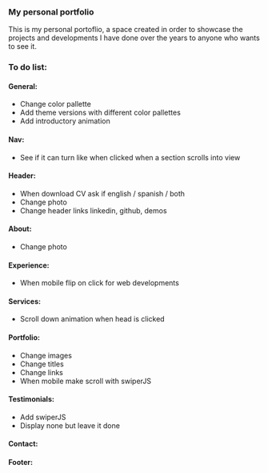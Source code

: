 ### My personal portfolio

This is my personal portoflio, a space created in order to showcase the projects and developments I have done over the years to anyone who wants to see it.

### To do list:

#### General:

-  Change color pallette
-  Add theme versions with different color pallettes
-  Add introductory animation

#### Nav:

-  See if it can turn like when clicked when a section scrolls into view

#### Header:

-  When download CV ask if english / spanish / both
-  Change photo
-  Change header links linkedin, github, demos

#### About:

-  Change photo

#### Experience:

-  When mobile flip on click for web developments

#### Services:

-  Scroll down animation when head is clicked

#### Portfolio:

-  Change images
-  Change titles
-  Change links
-  When mobile make scroll with swiperJS

#### Testimonials:

-  Add swiperJS
-  Display none but leave it done

#### Contact:

#### Footer:

